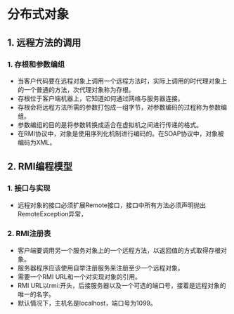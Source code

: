 # 分布式对象
## 1. 远程方法的调用
### 1. 存根和参数编组
- 当客户代码要在远程对象上调用一个远程方法时，实际上调用的时代理对象上的一个普通的方法，次代理对象称为存根。
- 存根位于客户端机器上，它知道如何通过网络与服务器连接。
- 存根会将远程方法所需的参数打包成一组字节，对参数编码的过程称为参数编组。
- 参数编组的目的是将参数转换成适合在虚拟机之间进行传递的格式。
- 在RMI协议中，对象是使用序列化机制进行编码的。在SOAP协议中，对象被编码为XML。

## 2. RMI编程模型
### 1. 接口与实现
- 远程对象的接口必须扩展Remote接口，接口中所有方法必须声明抛出RemoteException异常，

### 2. RMI注册表
- 客户端要调用另一个服务对象上的一个远程方法，以返回值的方式取得存根对象。
- 服务器程序应该使用自举注册服务来注册至少一个远程对象。
- 需要一个RMI URL和一个对实现对象的引用。
- RMI URL以rmi:开头，后接服务器以及一个可选的端口号，接着是远程对象的唯一的名字。
- 默认情况下，主机名是localhost，端口号为1099。